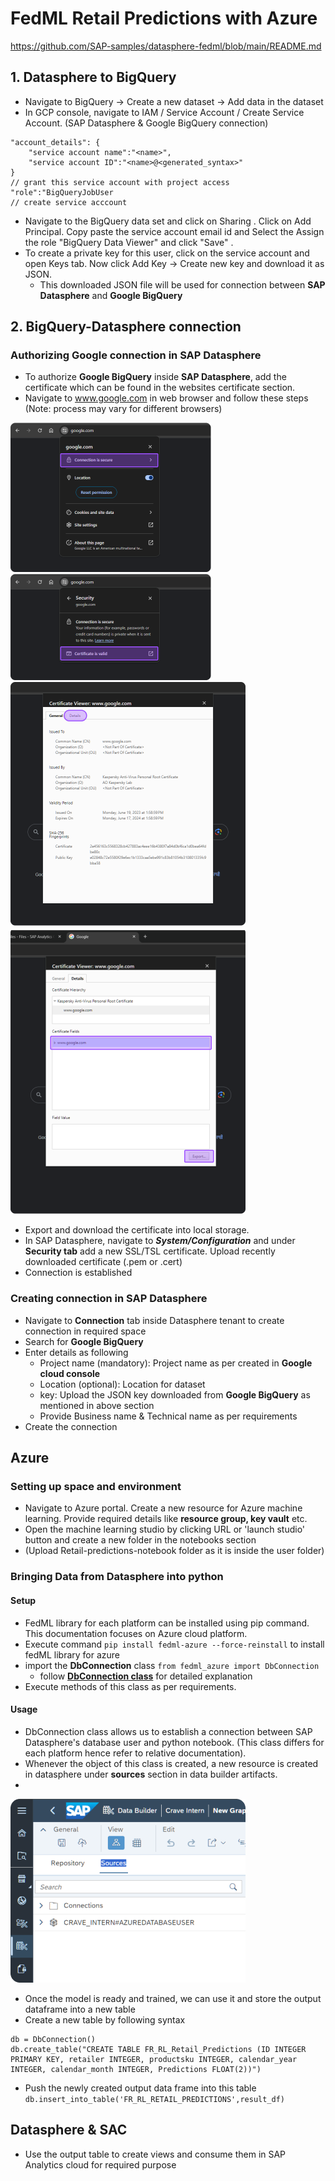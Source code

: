 # FedML Retail Predictions with Azure
https://github.com/SAP-samples/datasphere-fedml/blob/main/README.md
## 1. Datasphere to BigQuery
- Navigate to BigQuery -> Create a new dataset -> Add data in the dataset
- In GCP console, navigate to IAM / Service Account / Create Service Account. (SAP Datasphere & Google BigQuery connection)
```
"account_details": {
	"service account name":"<name>",
	"service account ID":"<name>@<generated_syntax>"
}
// grant this service account with project access
"role":"BigQueryJobUser
// create service acccount
```
- Navigate to the BigQuery data set and click on Sharing . Click on Add Principal. Copy paste the service account email id and Select the Assign the role "BigQuery Data Viewer" and click "Save" . 
- To create a private key for this user, click on the service account and open Keys tab. Now click Add Key -> Create new key and download it as JSON.
	- This downloaded JSON file will be used for connection between **SAP Datasphere** and **Google BigQuery**

## 2. BigQuery-Datasphere connection
### Authorizing Google connection in SAP Datasphere
- To authorize **Google BigQuery** inside **SAP Datasphere**, add the certificate which can be found in the websites certificate section.
- Navigate to www.google.com in web browser and follow these steps (Note: process may vary for different browsers)

![con1](./dspcon1.png)<br>
![con2](./dspcon2.png)<br>
![con3](./dspcon3.png)<br>
![con4](./dspcon4.png)<br>

- Export and download the certificate into local storage.
- In SAP Datasphere, navigate to ***System/Configuration*** and under **Security tab** add a new SSL/TSL certificate. Upload recently downloaded certificate (.pem or .cert)
- Connection is established

### Creating connection in SAP Datasphere
- Navigate to **Connection** tab inside Datasphere tenant to create connection in required space
- Search for **Google BigQuery** 
- Enter details as following
	- Project name (mandatory): Project name as per created in **Google cloud console**
	- Location (optional): Location for dataset
	- key: Upload the JSON key downloaded from **Google BigQuery** as mentioned in above section
	- Provide Business name & Technical name as per requirements
- Create the connection

## Azure
### Setting up space and environment
- Navigate to Azure portal. Create a new resource for Azure machine learning. Provide required details like **resource group, key vault** etc.
- Open the machine learning studio by clicking URL or 'launch studio' button and create a new folder in the notebooks section
- (Upload Retail-predictions-notebook folder as it is inside the user folder)

### Bringing Data from Datasphere into python
#### Setup
- FedML library for each platform can be installed using pip command. This documentation focuses on Azure cloud platform.
- Execute command `pip install fedml-azure --force-reinstall` to install fedML library for azure
- import the **DbConnection** class `from fedml_azure import DbConnection`
	- follow **[DbConnection class](https://github.com/SAP-samples/datasphere-fedml/blob/main/dbconnection.md)** for detailed explanation
- Execute methods of this class as per requirements.
#### Usage
- DbConnection class allows us to establish a connection between SAP Datasphere's database user and python notebook. (This class differs for each platform hence refer to relative documentation).
- Whenever the object of this class is created, a new resource is created in datasphere under **sources** section in data builder artifacts.
- 
![dspuser](./dspuser.png)
- Once the model is ready and trained, we can use it and store the output dataframe into a new table
- Create a new table by following syntax
```
db = DbConnection()
db.create_table("CREATE TABLE FR_RL_Retail_Predictions (ID INTEGER PRIMARY KEY, retailer INTEGER, productsku INTEGER, calendar_year INTEGER, calendar_month INTEGER, Predictions FLOAT(2))")
```
- Push the newly created output data frame into this table
`db.insert_into_table('FR_RL_RETAIL_PREDICTIONS',result_df)`


## Datasphere & SAC
- Use the output table to create views and consume them in SAP Analytics cloud for required purpose

